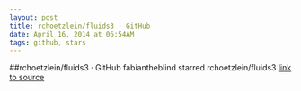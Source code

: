 ```yaml
---
layout: post
title: rchoetzlein/fluids3 · GitHub
date: April 16, 2014 at 06:54AM
tags: github, stars
---
```

##rchoetzlein/fluids3 · GitHub
fabiantheblind starred rchoetzlein/fluids3
[link to source](http://ift.tt/1h23SWo) 
